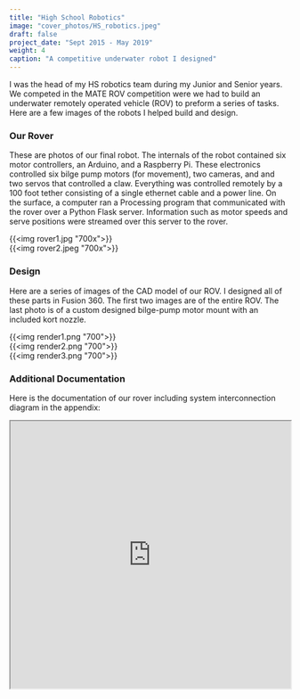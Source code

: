 ```yaml
---
title: "High School Robotics"
image: "cover_photos/HS_robotics.jpeg"
draft: false
project_date: "Sept 2015 - May 2019"
weight: 4
caption: "A competitive underwater robot I designed"
---
```


I was the head of my HS robotics team during my Junior and Senior years. We competed in the MATE ROV competition were we had to build an underwater remotely operated vehicle (ROV) to preform a series of tasks. Here are a few images of the robots I helped build and design.

### Our Rover

These are photos of our final robot. The internals of the robot contained six motor controllers, an Arduino, and a Raspberry Pi. These electronics controlled six bilge pump motors (for movement), two cameras, and and two servos that controlled a claw. Everything was controlled remotely by a 100 foot tether consisting of a single ethernet cable and a power line. On the surface, a computer ran a Processing program that communicated with the rover over a Python Flask server. Information such as motor speeds and serve positions were streamed over this server to the rover. 


{{<img rover1.jpg "700x">}}
<br/>
{{<img rover2.jpeg "700x">}}
<br/>

### Design

Here are a series of images of the CAD model of our ROV. I designed all of these parts in Fusion 360. The first two images are of the entire ROV. The last photo is of a custom designed bilge-pump motor mount with an included kort nozzle.


{{<img render1.png "700">}}
<br/>
{{<img render2.png "700">}}
<br/>
{{<img render3.png "700">}}
<br/>


### Additional Documentation

Here is the documentation of our rover including system interconnection diagram in the appendix:

 <iframe src="https://drive.google.com/file/d/1r7BppwwdW1QOp6NFa28JWK8Mzj42UPR7/preview" width="100%" height="480" allow="autoplay"></iframe>